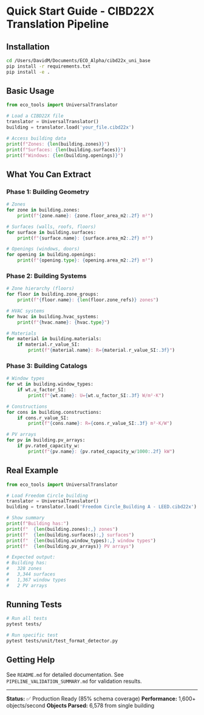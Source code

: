 # Quick Start Guide - CIBD22X Translation Pipeline

## Installation

```bash
cd /Users/DavidM/Documents/ECO_Alpha/cibd22x_uni_base
pip install -r requirements.txt
pip install -e .
```

## Basic Usage

```python
from eco_tools import UniversalTranslator

# Load a CIBD22X file
translator = UniversalTranslator()
building = translator.load('your_file.cibd22x')

# Access building data
print(f"Zones: {len(building.zones)}")
print(f"Surfaces: {len(building.surfaces)}")
print(f"Windows: {len(building.openings)}")
```

## What You Can Extract

### Phase 1: Building Geometry
```python
# Zones
for zone in building.zones:
    print(f"{zone.name}: {zone.floor_area_m2:.2f} m²")

# Surfaces (walls, roofs, floors)
for surface in building.surfaces:
    print(f"{surface.name}: {surface.area_m2:.2f} m²")

# Openings (windows, doors)
for opening in building.openings:
    print(f"{opening.type}: {opening.area_m2:.2f} m²")
```

### Phase 2: Building Systems
```python
# Zone hierarchy (floors)
for floor in building.zone_groups:
    print(f"{floor.name}: {len(floor.zone_refs)} zones")

# HVAC systems
for hvac in building.hvac_systems:
    print(f"{hvac.name}: {hvac.type}")

# Materials
for material in building.materials:
    if material.r_value_SI:
        print(f"{material.name}: R={material.r_value_SI:.3f}")
```

### Phase 3: Building Catalogs
```python
# Window types
for wt in building.window_types:
    if wt.u_factor_SI:
        print(f"{wt.name}: U={wt.u_factor_SI:.3f} W/m²·K")

# Constructions
for cons in building.constructions:
    if cons.r_value_SI:
        print(f"{cons.name}: R={cons.r_value_SI:.3f} m²·K/W")

# PV arrays
for pv in building.pv_arrays:
    if pv.rated_capacity_w:
        print(f"{pv.name}: {pv.rated_capacity_w/1000:.2f} kW")
```

## Real Example

```python
from eco_tools import UniversalTranslator

# Load Freedom Circle building
translator = UniversalTranslator()
building = translator.load('Freedom Circle_Building A - LEED.cibd22x')

# Show summary
print(f"Building has:")
print(f"  {len(building.zones):,} zones")
print(f"  {len(building.surfaces):,} surfaces")
print(f"  {len(building.window_types):,} window types")
print(f"  {len(building.pv_arrays)} PV arrays")

# Expected output:
# Building has:
#   328 zones
#   3,344 surfaces
#   1,367 window types
#   2 PV arrays
```

## Running Tests

```bash
# Run all tests
pytest tests/

# Run specific test
pytest tests/unit/test_format_detector.py
```

## Getting Help

See `README.md` for detailed documentation.
See `PIPELINE_VALIDATION_SUMMARY.md` for validation results.

---

**Status:** ✅ Production Ready (85% schema coverage)
**Performance:** 1,600+ objects/second
**Objects Parsed:** 6,578 from single building
